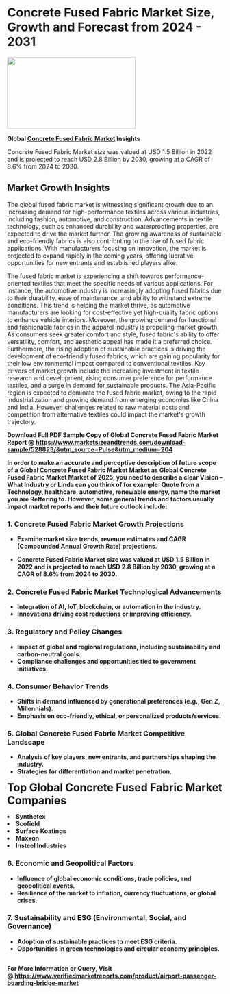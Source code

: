 <H1>Concrete Fused Fabric Market Size, Growth and Forecast from 2024 - 2031</H1><img class="aligncenter size-medium wp-image-584254" src="https://thirdeyenews.in/wp-content/uploads/2024/09/Global-Market-Research-300x168.jpeg" alt="" width="300" height="168" /><p><strong>Global&nbsp;<a href="https://www.marketsizeandtrends.com/download-sample/528823/&amp;utm_source=Pulse&amp;utm_medium=204">Concrete Fused Fabric Market</a> Insights</strong></p><p>Concrete Fused Fabric Market size was valued at USD 1.5 Billion in 2022 and is projected to reach USD 2.8 Billion by 2030, growing at a CAGR of 8.6% from 2024 to 2030.</p><p><h2>Market Growth Insights</h2> <p>The global fused fabric market is witnessing significant growth due to an increasing demand for high-performance textiles across various industries, including fashion, automotive, and construction. Advancements in textile technology, such as enhanced durability and waterproofing properties, are expected to drive the market further. The growing awareness of sustainable and eco-friendly fabrics is also contributing to the rise of fused fabric applications. With manufacturers focusing on innovation, the market is projected to expand rapidly in the coming years, offering lucrative opportunities for new entrants and established players alike.</p> <p><strong></strong></p> <p>The fused fabric market is experiencing a shift towards performance-oriented textiles that meet the specific needs of various applications. For instance, the automotive industry is increasingly adopting fused fabrics due to their durability, ease of maintenance, and ability to withstand extreme conditions. This trend is helping the market thrive, as automotive manufacturers are looking for cost-effective yet high-quality fabric options to enhance vehicle interiors. Moreover, the growing demand for functional and fashionable fabrics in the apparel industry is propelling market growth. As consumers seek greater comfort and style, fused fabric's ability to offer versatility, comfort, and aesthetic appeal has made it a preferred choice. Furthermore, the rising adoption of sustainable practices is driving the development of eco-friendly fused fabrics, which are gaining popularity for their low environmental impact compared to conventional textiles. Key drivers of market growth include the increasing investment in textile research and development, rising consumer preference for performance textiles, and a surge in demand for sustainable products. The Asia-Pacific region is expected to dominate the fused fabric market, owing to the rapid industrialization and growing demand from emerging economies like China and India. However, challenges related to raw material costs and competition from alternative textiles could impact the market's growth trajectory. <p><strong></p><p><span class=""><strong>Download Full PDF Sample Copy of Global Concrete Fused Fabric Market Report</strong> @ <a href="https://www.marketsizeandtrends.com/download-sample/528823/&amp;utm_source=Pulse&amp;utm_medium=204" target="_blank">https://www.marketsizeandtrends.com/download-sample/528823/&amp;utm_source=Pulse&amp;utm_medium=204</a></span></p><p>In order to make an accurate and perceptive description of future scope of a Global&nbsp;Concrete Fused Fabric Market Market as Global&nbsp;Concrete Fused Fabric Market Market of 2025, you need to describe a clear Vision &ndash; What Industry or Linda can you think of for example: Quote from a Technology, healthcare, automotive, renewable energy, name the market you are Reffering to. However, some general trends and factors usually impact market reports and their future outlook include:</p><h3>1.&nbsp;<strong>Concrete Fused Fabric Market Growth Projections</strong></h3><ul><li>Examine market size trends, revenue estimates and CAGR (Compounded Annual Growth Rate) projections.</li><li><p>Concrete Fused Fabric Market size was valued at USD 1.5 Billion in 2022 and is projected to reach USD 2.8 Billion by 2030, growing at a CAGR of 8.6% from 2024 to 2030.</p></li></ul><h3>2.&nbsp;<strong>Concrete Fused Fabric Market Technological Advancements</strong></h3><ul><li>Integration of AI, IoT, blockchain, or automation in the industry.</li><li>Innovations driving cost reductions or improving efficiency.</li></ul><h3>3.&nbsp;<strong>Regulatory and Policy Changes</strong></h3><ul><li>Impact of global and regional regulations, including sustainability and carbon-neutral goals.</li><li>Compliance challenges and opportunities tied to government initiatives.</li></ul><h3>4.&nbsp;<strong>Consumer Behavior Trends</strong></h3><ul><li>Shifts in demand influenced by generational preferences (e.g., Gen Z, Millennials).</li><li>Emphasis on eco-friendly, ethical, or personalized products/services.</li></ul><h3>5.&nbsp;<strong>Global Concrete Fused Fabric Market Competitive Landscape</strong></h3><ul><li>Analysis of key players, new entrants, and partnerships shaping the industry.</li><li>Strategies for differentiation and market penetration.</li></ul><p data-pm-slice="1 1 []"><span style="color: inherit; font-family: inherit; font-size: 25px;">Top Global Concrete Fused Fabric Market Companies</span></p><div class="" data-test-id=""><p><li>Synthetex</li><li> Scofield</li><li> Surface Koatings</li><li> Maxxon</li><li> Insteel Industries</li></p></div><h3>6.&nbsp;<strong>Economic and Geopolitical Factors</strong></h3><ul><li>Influence of global economic conditions, trade policies, and geopolitical events.</li><li>Resilience of the market to inflation, currency fluctuations, or global crises.</li></ul><h3>7.&nbsp;<strong>Sustainability and ESG (Environmental, Social, and Governance)</strong></h3><ul><li>Adoption of sustainable practices to meet ESG criteria.</li><li>Opportunities in green technologies and circular economy principles.</li></ul><h2><strong style="font-size: 14px;">For More Information or Query, Visit @&nbsp;</strong><a style="background-color: #ffffff; font-size: 14px;" href="https://www.marketsizeandtrends.com/report/concrete-fused-fabric-market/" target="_blank">https://www.verifiedmarketreports.com/product/airport-passenger-boarding-bridge-market</a></h2>
